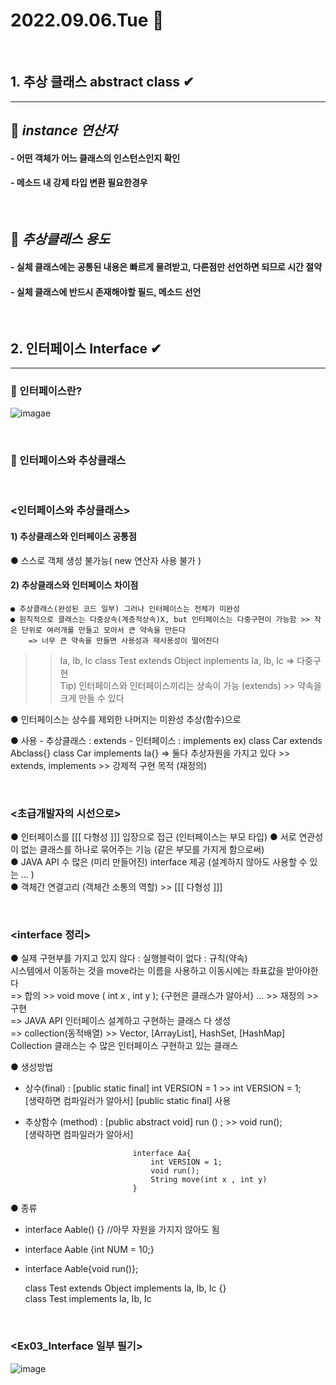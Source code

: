 # 2022.09.06.Tue 📅
<br>

## 1. 추상 클래스 abstract class ✔
-----------------------------
## 🔔 *instance 연산자*
#### - 어떤 객체가 어느 클래스의 인스턴스인지 확인
#### - 메소드 내 강제 타입 변환 필요한경우
<br>

## 🔔 *추상클래스 용도*
#### - 실체 클래스에는 공통된 내용은 빠르게 물려받고, 다른점만 선언하면 되므로 시간 절약
#### - 실체 클래스에 반드시 존재해야할 필드, 메소드 선언
<br>


## 2. 인터페이스 Interface ✔
-------------------------------
### 🔔 인터페이스란?
![imagae](https://img1.daumcdn.net/thumb/R1280x0/?scode=mtistory2&fname=https%3A%2F%2Fblog.kakaocdn.net%2Fdn%2FbrgAeM%2FbtqN2VpqaBi%2FkanTFm2nCAyOjYIQL95Bik%2Fimg.png)

<br>

### 🔔 인터페이스와 추상클래스
<br>

### <인터페이스와 추상클래스>
 
 #### 1) 추상클래스와 인터페이스 공통점  
  ● 스스로 객체 생성 불가능( new 연산자 사용 불가 )  
    
 #### 2) 추상클래스와 인터페이스 차이점
 	● 추상클래스(완성된 코드 일부) 그러나 인터페이스는 전체가 미완성  
 	● 원칙적으로 클래스는 다중상속(계층적상속)X, but 인터페이스는 다중구현이 가능함 >> 작은 단위로 여러개를 만들고 모아서 큰 약속을 만든다  
 		=> 너무 큰 약속을 만들면 사용성과 재사용성이 떨어진다  

  >> Ia, Ib, Ic
  >> class Test extends Object inplements Ia, Ib, Ic => 다중구현  
  >> Tip) 인터페이스와 인터페이스끼리는 상속이 가능 (extends) >> 약속을 크게 만들 수 있다  
 
  ● 인터페이스는 상수를 제외한 나머지는 미완성 추상(함수)으로  
 
  ● 사용
    - 추상클래스 : extends
    - 인터페이스 : implements
    ex) class Car extends Abclass{}
        class Car implements Ia{}
      => 둘다 추상자원을 가지고 있다 >> extends, implements >> 강제적 구현 목적 (재정의)

<br> 


### <초급개발자의 시선으로>
  ● 인터페이스를 [[[ 다형성 ]]] 입장으로 접근 (인터페이스는 부모 타입) 
  ● 서로 연관성이 없는 클래스를 하나로 묶어주는 기능 (같은 부모를 가지게 함으로써)  
  ● JAVA API 수 많은 (미리 만들어진) interface 제공 (설계하지 않아도 사용할 수 있는 ... )  
  ● 객체간 연결고리 (객체간 소통의 역할) >> [[[ 다형성 ]]]   

<br>

### <interface 정리>
 ● 실제 구현부를 가지고 있지 않다 : 실행블럭이 없다 : 규칙(약속)  
 시스템에서 이동하는 것을 move라는 이름을 사용하고 이동시에는 좌표값을 받아야한다  
  => 합의 >> void move ( int x , int y ); {구현은 클래스가 알아서}  ... >> 재정의 >> 구현  
  => JAVA API 인터페이스 설계하고 구현하는 클래스 다 생성  
  => collection(동적배열) >> Vector, [ArrayList], HashSet, [HashMap]  
 Collection 클래스는 수 많은 인터페이스 구현하고 있는 클래스  
 
 ● 생성방법
  - 상수(final) : [public static final] int VERSION = 1 >> int VERSION = 1;  
  				  [생략하면 컴파일러가 알아서] [public static final] 사용  
  				  
  - 추상함수 (method) : [public abstract void] run () ; >> void run();  
    					[생략하면 컴파일러가 알아서]   
    					
                                interface Aa{  
                                    int VERSION = 1;  
                                    void run();  
                                    String move(int x , int y)  
                                }  

 ● 종류  
  - interface Aable() {} //아무 자원을 가지지 않아도 됨  
  - interface Aable {int NUM = 10;}  
  - interface Aable{void run()};  

    class Test extends Object implements Ia, Ib, Ic {}  
    class Test implements Ia, Ib, Ic  

<br>

### <Ex03_Interface 일부 필기>
![image](https://user-images.githubusercontent.com/111114507/188632068-b1536f00-e971-439e-8c4f-a7b7c790d666.png)

